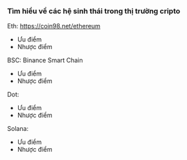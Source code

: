 ### Tìm hiểu về các hệ sinh thái trong thị trường cripto
Eth:
https://coin98.net/ethereum

- Ưu điểm
- Nhược điểm


BSC: Binance Smart Chain
- Ưu điểm
- Nhược điểm


Dot:
- Ưu điểm
- Nhược điểm


Solana:

- Ưu điểm
- Nhược điểm
